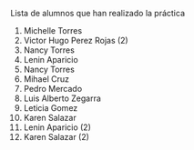 ﻿Lista de alumnos que han realizado la práctica
1. Michelle Torres
1. Victor Hugo Perez Rojas (2)
1. Nancy Torres
1. Lenin Aparicio
1. Nancy Torres
5. Mihael Cruz
6. Pedro Mercado
7. Luis Alberto Zegarra
8. Leticia Gomez
9. Karen Salazar
10. Lenin Aparicio (2)
11. Karen Salazar (2)
